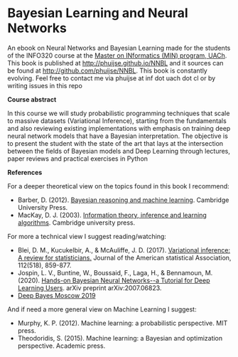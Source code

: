 # Bayesian Learning and Neural Networks

An ebook on Neural Networks and Bayesian Learning made for the students of the INFO320 course at the [Master on INformatics (MIN) program, UACh](http://magister.inf.uach.cl/). This book is published at http://phuijse.github.io/NNBL and it sources can be found at http://github.com/phuijse/NNBL. This book is constantly evolving. Feel free to contact me via phuijse at inf dot uach dot cl or by writing issues in this repo

**Course abstract**

In this course we will study probabilistic programming techniques that scale to massive datasets (Variational Inference), starting from the fundamentals and also reviewing existing implementations with emphasis on training deep neural network models that have a Bayesian interpretation. The objective is to present the student with the state of the art that lays at the intersection between the fields of Bayesian models and Deep Learning through lectures, paper reviews and practical exercises in Python

**References**

For a deeper theoretical view on the topics found in this book I recommend:

- Barber, D. (2012). [Bayesian reasoning and machine learning](http://www.cs.ucl.ac.uk/staff/d.barber/brml/). Cambridge University Press.
- MacKay, D. J. (2003). [Information theory, inference and learning algorithms](http://www.inference.org.uk/mackay/itila/book.html). Cambridge university press.

For more a technical view I suggest reading/watching:

- Blei, D. M., Kucukelbir, A., & McAuliffe, J. D. (2017). [Variational inference: A review for statisticians.](https://arxiv.org/abs/1601.00670) Journal of the American statistical Association, 112(518), 859-877.
- Jospin, L. V., Buntine, W., Boussaid, F., Laga, H., & Bennamoun, M. (2020). [Hands-on Bayesian Neural Networks--a Tutorial for Deep Learning Users](https://arxiv.org/abs/2007.06823). arXiv preprint arXiv:2007.06823.
- [Deep Bayes Moscow 2019](https://www.youtube.com/watch?v=SPgRVzfnESQ&list=PLe5rNUydzV9QHe8VDStpU0o8Yp63OecdW&index=2)

And if need a more general view on Machine Learning I suggest:
- Murphy, K. P. (2012). Machine learning: a probabilistic perspective. MIT press.
- Theodoridis, S. (2015). Machine learning: a Bayesian and optimization perspective. Academic press.



